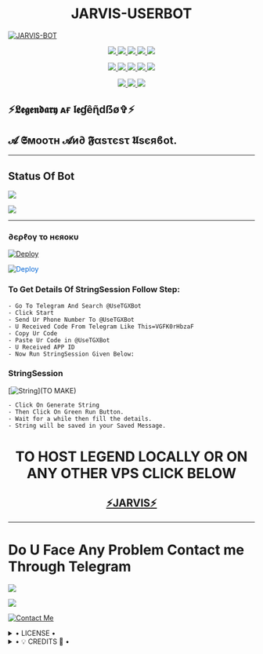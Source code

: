 <h1 align="center">
<b> JARVIS-USERBOT </b>
</h1>

[![JARVIS-BOT](https://te.legra.ph/file/a9d1ce0a7de295ec40019.jpg)](https://github.com/JARVIS-USERBOT/JARVIS-DATA-BASE)


<p align="center">
<a href="https://github.com/JARVIS-USERBOT/JARVIS-BOT" alt="GitHub closed issues"> <img src="https://img.shields.io/github/issues-closed-raw/JARVIS-USERBOT/JARVIS-BOT?style=flat&logo=github&color=success" /> </a>
<a href="https://github.com/JARVIS-USERBOT/JARVIS-BOT/graphs/contributors" alt="GitHub contributors"> <img src="https://img.shields.io/github/contributors/JARVIS-USERBOT/JARVIS-BOT?style=flat&logo=github" /> </a>
<a href="https://github.com/JARVIS-USERBOT/JARVIS-BOT/network/members" alt="GitHub forks"> <img src="https://img.shields.io/github/forks/JARVIS-USERBOT/JARVIS-BOT?label=Forks&logo=github" /> </a>
<a href="https://github.com/JARVIS-USERBOT/JARVIS-BOT" alt="GitHub closed pull requests"> <img src="https://img.shields.io/github/issues-pr-closed-raw/JARVIS-USERBOT/JARVIS-BOT?color=success" /> </a>
<a href="https://github.com/JARVIS-USERBOT/JARVIS-BOT" alt="GitHub issues"> <img src="https://img.shields.io/github/issues-raw/JARVIS-USERBOT/JARVIS-BOT?style=flat&logo=github&color=yellow" /> </a>
</p>
<p align="center">
<a href="https://github.com/JARVIS-USERBOT/JARVIS-BOT" alt="GitHub release (latest by date including pre-releases)"> <img src="https://img.shields.io/github/v/release/JARVIS-USERBOT/JARVIS-BOT?include_prereleases?style=flat&logo=github" /> </a>
<a href="https://www.python.org/" alt="made-with-python"> <img src="https://img.shields.io/badge/Made%20with-Python-1f425f.svg?style=flat&logo=python&color=blue" /> </a>
<a href="https://github.com/JARVIS-USERBOT/JARVIS-BOT" alt="Docker!"> <img src="https://aleen42.github.io/badges/src/docker.svg" /> </a>
<a href="https://github.com/JARVIS-USERBOT/JARVIS-BOT" alt="GitHub repo size"> <img src="https://img.shields.io/github/repo-size/JARVIS-USERBOT/JARVIS-BOT" /> </a>
<a href="https://github.com/JARVIS-USERBOT/JARVIS-BOT/blob/master/LICENSE" alt="GPLv3 license"> <img src="https://img.shields.io/badge/License-GPLv3-blue.svg" /> </a>
</p>
<p align="center">
<a href="https://t.me/Jarvis_Support_Official" alt="Telegram!"> <img src="https://aleen42.github.io/badges/src/telegram.svg" /> </a>
<a href="https://github.com/JARVIS-USERBOT/JARVIS-BOT/graphs/commit-activity" alt="Maintenance"> <img src="https://img.shields.io/badge/Maintained%3F-yes-green.svg" /> </a>
<a href="https://makeapullrequest.com" alt="PRs Welcome"> <img src="https://img.shields.io/badge/PRs-welcome-brightgreen.svg?style=flat-square" /> </a>
</p>


## ⚡𝕷𝖊𝖌𝖊𝖓𝖉𝖆𝖗𝖞 ᴀғ 𝖑𝖊ɠêɳ̃dẞø✞︎⚡
## 𝓐 𝕾мοοτн 𝓐и∂ 𝕱αѕτєѕτ 𝖀sєяϐοt.


------------
## Status Of Bot 

<p align="left">
    <a href="https://github.com/JARVIS-USERBOT/JARVIS-BOT/network/members"><img src="https://img.shields.io/github/forks/JARVIS-USERBOT/JARVIS-BOT?label=Forks&logoColor=Black&style=social"></a><p align="left"><a href="https://github.com/JARVIS-USERBOT/JARVIS-BOT/stargazers"><img src="https://img.shields.io/github/stars/JARVIS-USERBOT/JARVIS-BOT?logoColor=Blue&style=social"></a><p align="left"><a href="https://github.com/JARVIS-USERBOT/JARVIS-BOT"></a><p align="left"><a href="https://github.com/JARVIS-USERBOT/JARVIS-BOT?"></a>



------------
<h3> ∂єρℓογ το нєяοκυ </h3>

[![Deploy](https://telegra.ph/file/1ded5ead2f8cc5828897a.jpg)](https://dashboard.heroku.com/new?button-url=https%3A%2F%2Fgithub.com%2FJARVIS-USERBOT%2FJARVIS-BOT&template=https%3A%2F%2Fgithub.com%2FJARVIS-USERBOT%2FJARVIS-BOT)


<a href="https://dashboard.heroku.com/new?button-url=https%3A%2F%2Fgithub.com%2FJARVIS-USERBOT%2FJARVIS-BOT&template=https%3A%2F%2Fgithub.com%2FJARVIS-USERBOT%2FJARVIS-BOT" rel="nofollow" style="background-color: initial; box-sizing: border-box; color: #0366d6; text-decoration-line: none;"><img alt="Deploy" data-canonical-src="https://www.herokucdn.com/deploy/button.svg" src="https://camo.githubusercontent.com/83b0e95b38892b49184e07ad572c94c8038323fb/68747470733a2f2f7777772e6865726f6b7563646e2e636f6d2f6465706c6f792f627574746f6e2e737667" style="border-style: none; box-sizing: initial; max-width: 100%;" /></a></div>
</a>


### To Get Details Of StringSession Follow Step: 

    - Go To Telegram And Search @UseTGXBot
    - Click Start
    - Send Ur Phone Number To @UseTGXBot
    - U Received Code From Telegram Like This=VGFK0rHbzaF
    - Copy Ur Code
    - Paste Ur Code in @UseTGXBot
    - U Received APP ID
    - Now Run StringSession Given Below:
   

### StringSession

[![String](https://telegra.ph/file/a6bca4695a54de983c015.jpg)](TO MAKE) 

    - Click On Generate String
    - Then Click On Green Run Button.
    - Wait for a while then fill the details.
    - String will be saved in your Saved Message.


<h1 align="center">TO HOST LEGEND LOCALLY OR ON ANY OTHER VPS CLICK BELOW</h1>

<h2 align="center"> <a href="https://github.com/JARVIS-USERBOT/">⚡JARVIS⚡</a></h2>

------------
# Do U Face Any Problem Contact me Through Telegram 

<a href="https://t.me/Jarvis_Support_Official"><img src="https://img.shields.io/badge/Legend%20Group-red.svg?style=for-the-badge&logo=Telegram"></a>

<a href="https://t.me/Its_Py"><img src="https://img.shields.io/badge/CREATOR%20ME-blue.svg?style=for-the-badge&logo=Telegram"></a>


[![Contact Me](https://img.shields.io/badge/Telegram-Contact%20Me-informational)](https://t.me/Its_Py)


<details>

  <summary> • LICENSE • </summary>

![](https://www.gnu.org/graphics/gplv3-or-later.png)

JARVIS-USERBOT

Poject [JARVIS-BOT](https://github.com/JARVIS-USERBOT/JARVIS-BOT) is free software: you can redistribute it and/or modify

it under the terms of the GNU General Public License as published by

the Free Software Foundation, either version 3 of the License, or

(at your option) any later version.

This program is distributed in the hope that it will be useful,

but WITHOUT ANY WARRANTY; without even the implied warranty of

MERCHANTABILITY or FITNESS FOR A PARTICULAR PURPOSE.  See the

GNU General Public License for more details.

You should have received a copy of the GNU General Public License

along with this program. If not, see <https://www.gnu.org/licenses/>.

</details>

<details>

  <summary> • 💡 CREDITS 💞 • </summary>
  
• [LEGEND](https://github.com/LEGEND-OS
